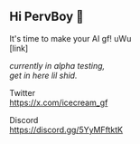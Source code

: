 ## Hi PervBoy 👋

It's time to make your AI gf! uWu
<br/>
[link]

<i>currently in alpha testing,
<br/>
get in here lil shid.</i>

Twitter
<br/>
https://x.com/icecream_gf

Discord
<br/>
https://discord.gg/5YyMFftktK
